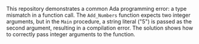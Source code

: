 This repository demonstrates a common Ada programming error: a type mismatch in a function call.  The `Add_Numbers` function expects two integer arguments, but in the `Main` procedure, a string literal ("5") is passed as the second argument, resulting in a compilation error. The solution shows how to correctly pass integer arguments to the function.
